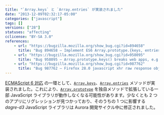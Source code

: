 ```yaml
---
title: "`Array.keys` と `Array.entries` が実装されました"
date: "2013-12-09T02:32:17-05:00"
categories: ["javascript"]
tags: []
versions: ["28"]
statuses: "affecting"
cclicense: "BY-SA 3.0"
references:
    - url: "https://bugzilla.mozilla.org/show_bug.cgi?id=894658"
      title: "Bug 894658 – Implement ES6 Array.prototype.{keys, entries}"
    - url: "https://bugzilla.mozilla.org/show_bug.cgi?id=958095"
      title: "Bug 958095 – Array.prototype.keys() breaks web apps, e.g. dagre-d3"
    - url: "https://bugzilla.mozilla.org/show_bug.cgi?id=987762"
      title: "Bug 987762 – Firefox 28.0 javascript xhr raw response object (from json API) has a property \'entries\' which is a [native code] function"
---
```

[ECMAScript 6 対応](https://developer.mozilla.org/docs/Web/JavaScript/ECMAScript_6_support_in_Mozilla) の一環として、[`Array.keys`](https://developer.mozilla.org/docs/Web/JavaScript/Reference/Global_Objects/Array/keys)、[`Array.entries`](https://developer.mozilla.org/docs/Web/JavaScript/Reference/Global_Objects/Array/entries) メソッドが実装されました。これにより、[`Array.prototype`](https://developer.mozilla.org/docs/Web/JavaScript/Reference/Global_Objects/Array/prototype) を独自メソッドで拡張している一部 JavaScript ライブラリが動作しなくなる可能性があります。少なくとも 2 つのアプリにリグレッションが見つかっており、そのうちの 1 つに影響する *dagre-d3* JavaScript ライブラリは Aurora 開発サイクル中に修正されました。
